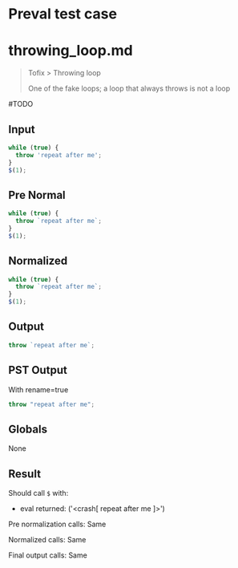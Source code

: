 # Preval test case

# throwing_loop.md

> Tofix > Throwing loop
>
> One of the fake loops; a loop that always throws is not a loop

#TODO

## Input

`````js filename=intro
while (true) {
  throw 'repeat after me';
}
$(1);
`````

## Pre Normal


`````js filename=intro
while (true) {
  throw `repeat after me`;
}
$(1);
`````

## Normalized


`````js filename=intro
while (true) {
  throw `repeat after me`;
}
$(1);
`````

## Output


`````js filename=intro
throw `repeat after me`;
`````

## PST Output

With rename=true

`````js filename=intro
throw "repeat after me";
`````

## Globals

None

## Result

Should call `$` with:
 - eval returned: ('<crash[ repeat after me ]>')

Pre normalization calls: Same

Normalized calls: Same

Final output calls: Same
